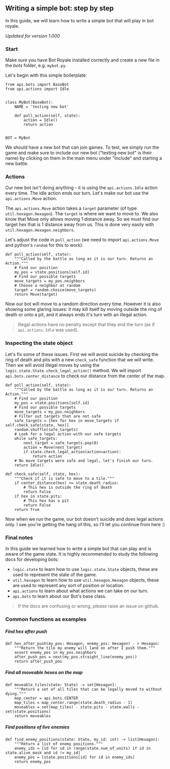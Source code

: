 ## Writing a simple bot: step by step

In this guide, we will learn how to write a simple bot that will play in bot royale.

*Updated for version 1.000*

### Start
Make sure you have Bot Royale installed correctly and create a new file in the *bots* folder, e.g. `mybot.py`.


Let's begin with this simple boilerplate:
```
from api.bots import BaseBot
from api.actions import Idle


class MyBot(BaseBot):
    NAME = 'testing new bot'

    def poll_action(self, state):
        action = Idle()
        return action


BOT = MyBot
```

We should have a new bot that can join games. To test, we simply run the game and make sure to include our new bot ("testing new bot" is their name) by clicking on them in the main menu under "Include" and starting a new battle.

### Actions
Our new bot isn't doing anything - it is using the `api.actions.Idle` action every time. The idle action ends our turn. Let's make our bot use the `api.actions.Move` action.

The `api.actions.Move` action takes a `target` parameter (of type `util.hexagon.Hexagon`). The `target` is where we want to move to. We also know that Move only allows moving 1 distance away. So we must find our target hex that is 1 distance away from us. This is done very easily with `util.hexagon.Hexagon.neighbors`.

Let's adjust the code in `poll_action` (we need to import `api.actions.Move` and python's `random` for this to work):

```
def poll_action(self, state):
    """Called by the battle as long as it is our turn. Returns an Action."""
    # Find our position
    my_pos = state.positions[self.id]
    # Find our possible targets
    move_targets = my_pos.neighbors
    # Choose a neighbor at random
    target = random.choice(move_targets)
    return Move(target)
```

Now our bot will move to a random direction every time. However it is also showing some glaring issues: it may kill itself by moving outside the ring of death or onto a pit, and it always ends it's turn with an illegal action.

> Illegal actions have no penalty except that they end the turn (as if `api.actions.Idle` was used).


### Inspecting the state object
Let's fix some of these issues. First we will avoid suicide by checking the ring of death and pits with a new `check_safe` function that we will write. Then we will avoid illegal moves by using the `logic.state.State.check_legal_action()` method. We will import `api.bots.center_distance` to check our distance from the center of the map.


```
def poll_action(self, state):
    """Called by the battle as long as it is our turn. Returns an Action."""
    # Find our position
    my_pos = state.positions[self.id]
    # Find our possible targets
    move_targets = my_pos.neighbors
    # Filter out targets that are not safe
    safe_targets = [hex for hex in move_targets if self.check_safe(state, hex)]
    random.shuffle(safe_targets)
    # Look for a legal action with our safe targets
    while safe_targets:
        next_target = safe_targets.pop(0)
        action = Move(next_target)
        if state.check_legal_action(action=action):
            return action
    # No move targets were safe and legal, let's finish our turn.
    return Idle()

def check_safe(self, state, hex):
    """Check if it is safe to move to a tile."""
    if center_distance(hex) >= state.death_radius:
        # This hex is outside the ring of death
        return False
    if hex in state.pits:
        # This hex has a pit
        return False
    return True
```

Now when we run the game, our bot doesn't suicide and does legal actions only. I see you're getting the hang of this, so I'll let you continue from here :)

### Final notes
In this guide we learned how to write a simple bot that can play and is aware of the game state. It is highly recommended to study the following docs for developing bots:

- `logic.state` to learn how to use `logic.state.State` objects, these are used to represent the state of the game.
- `util.hexagon` to learn how to use `util.hexagon.Hexagon` objects, these are used to represent any sort of position or location.
- `api.actions` to learn about what actions we can take on our turn.
- `api.bots` to learn about our Bot's base class.

> If the docs are confusing or wrong, *please* raise an issue on github.


### Common functions as examples

##### Find hex after push
```
def hex_after_push(my_pos: Hexagon, enemy_pos: Hexagon) - > Hexagon:
    """Return the tile my enemy will land on after I push them."""
    assert enemy_pos in my_pos.neighbors
    after_push_pos = next(my_pos.straight_line(enemy_pos))
    return after_push_pos
```

##### Find all moveable hexes on the map
```
def moveable_tiles(state: State) -> set[Hexagon]:
    """Return a set of all tiles that can be legally moved to without dying."""
    map_center = api.bots.CENTER
    map_tiles = map_center.range(state.death_radius - 1)
    moveables = set(map_tiles) - state.pits - state.walls - set(state.positions)
    return moveables
```

##### Find positions of live enemies
```
def find_enemy_positions(state: State, my_id: int) -> list[Hexagon]:
    """Return a list of enemy positions."""
    enemy_ids = [id for id in range(state.num_of_units) if id in state.alive_mask and id != my_id]
    enemy_pos = [state.positions[id] for id in enemy_ids]
    return enemy_pos
```
